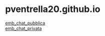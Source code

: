 # pventrella20.github.io

<a href="https://pventrella20.github.io/emb_chat_pubblica.html">emb_chat_pubblica</a> <br>
<a href="https://pventrella20.github.io/emb_chat_privata.html">emb_chat_privata</a> <br>
